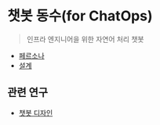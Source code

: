 # 챗봇 동수(for ChatOps)

> 인프라 엔지니어을 위한 자연어 처리 챗봇

* [페르소나](./doc/chatbot_persona.md)
* [설계](./doc/dongsu_design.md)

## 관련 연구

* [챗봇 디자인](./doc/chatbot_design.md)
